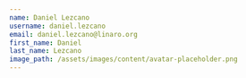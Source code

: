 ```yaml
---
name: Daniel Lezcano
username: daniel.lezcano
email: daniel.lezcano@linaro.org
first_name: Daniel
last_name: Lezcano
image_path: /assets/images/content/avatar-placeholder.png
---
```

